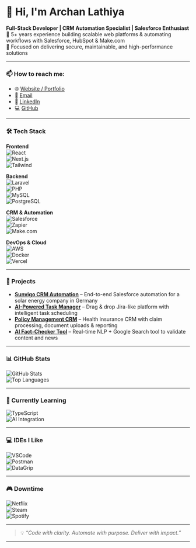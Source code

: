 # 👋 Hi, I'm Archan Lathiya

**Full-Stack Developer | CRM Automation Specialist | Salesforce Enthusiast**  
🚀 5+ years experience building scalable web platforms & automating workflows with Salesforce, HubSpot & Make.com  
🎯 Focused on delivering secure, maintainable, and high-performance solutions  

---

### 📫 How to reach me:
- 🌐 [Website / Portfolio](https://rxresu.me/archanlathiya222/archan-lathiya)
- 📧 [Email](mailto:archanlathiya222@gmail.com)
- 💼 [LinkedIn](https://www.linkedin.com/in/archan-lathiya-14a74b19b/)
- 💻 [GitHub](https://github.com/archanlathiya)

---

### 🛠️ Tech Stack

**Frontend**  
![React](https://img.shields.io/badge/-React.js-61DAFB?style=flat-square&logo=react&logoColor=white)  
![Next.js](https://img.shields.io/badge/-Next.js-black?style=flat-square&logo=next.js)  
![Tailwind](https://img.shields.io/badge/-TailwindCSS-06B6D4?style=flat-square&logo=tailwindcss)

**Backend**  
![Laravel](https://img.shields.io/badge/-Laravel-E74430?style=flat-square&logo=laravel)  
![PHP](https://img.shields.io/badge/-PHP-777BB4?style=flat-square&logo=php)  
![MySQL](https://img.shields.io/badge/-MySQL-4479A1?style=flat-square&logo=mysql)  
![PostgreSQL](https://img.shields.io/badge/-PostgreSQL-4169E1?style=flat-square&logo=postgresql)

**CRM & Automation**  
![Salesforce](https://img.shields.io/badge/-Salesforce-00A1E0?style=flat-square&logo=salesforce)  
![Zapier](https://img.shields.io/badge/-Zapier-FF4A00?style=flat-square&logo=zapier)  
![Make.com](https://img.shields.io/badge/-Make.com-5C2D91?style=flat-square&logo=make)

**DevOps & Cloud**  
![AWS](https://img.shields.io/badge/-AWS-232F3E?style=flat-square&logo=amazonaws)  
![Docker](https://img.shields.io/badge/-Docker-2496ED?style=flat-square&logo=docker)  
![Vercel](https://img.shields.io/badge/-Vercel-000000?style=flat-square&logo=vercel)

---

### 🚀 Projects

- **[Sunvigo CRM Automation](https://github.com/archanlathiya)** – End-to-end Salesforce automation for a solar energy company in Germany
- **[AI-Powered Task Manager](https://github.com/archanlathiya)** – Drag & drop Jira-like platform with intelligent task scheduling
- **[Policy Management CRM](https://github.com/archanlathiya)** – Health insurance CRM with claim processing, document uploads & reporting
- **[AI Fact-Checker Tool](https://github.com/archanlathiya)** – Real-time NLP + Google Search tool to validate content and news

---

### 📊 GitHub Stats

![GitHub Stats](https://github-readme-stats.vercel.app/api?username=archanlathiya&show_icons=true&theme=radical)  
![Top Languages](https://github-readme-stats.vercel.app/api/top-langs/?username=archanlathiya&layout=compact&theme=radical)

---

### 🧠 Currently Learning
![TypeScript](https://img.shields.io/badge/-TypeScript-3178C6?style=flat-square&logo=typescript)  
![AI Integration](https://img.shields.io/badge/-AI%20Tooling-5C2D91?style=flat-square&logo=openai)

---

### 💻 IDEs I Like

![VSCode](https://img.shields.io/badge/-VS%20Code-007ACC?style=flat-square&logo=visual-studio-code)  
![Postman](https://img.shields.io/badge/-Postman-FF6C37?style=flat-square&logo=postman)  
![DataGrip](https://img.shields.io/badge/-DataGrip-000000?style=flat-square&logo=datagrip)

---

### 🎮 Downtime

![Netflix](https://img.shields.io/badge/-Netflix-E50914?style=flat-square&logo=netflix)  
![Steam](https://img.shields.io/badge/-Steam-000000?style=flat-square&logo=steam)  
![Spotify](https://img.shields.io/badge/-Spotify-1DB954?style=flat-square&logo=spotify)

---

> 💡 *“Code with clarity. Automate with purpose. Deliver with impact.”*

---
